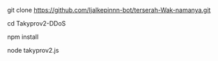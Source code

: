git clone https://github.com/Ijalkepinnn-bot/terserah-Wak-namanya.git

cd Takyprov2-DDoS

npm install

node takyprov2.js
